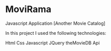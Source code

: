 # MoviRama
Javascript Application [Another Movie Catalog]

In this project I used the following technologies:

Html
Css
Javascript
JQuery
theMovieDB Api
